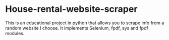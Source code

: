 # House-rental-website-scraper
This is an educational project in python that allows you to scrape info from a random website I choose. It implements Selenium, fpdf, sys and fpdf modules.
